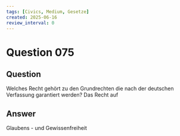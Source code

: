 ```yaml
---
tags: [Civics, Medium, Gesetze]
created: 2025-06-16
review_interval: 0
---
```


# Question 075

## Question

Welches Recht gehört zu den Grundrechten die nach der deutschen Verfassung garantiert werden? Das Recht auf

## Answer

Glaubens - und Gewissenfreiheit
